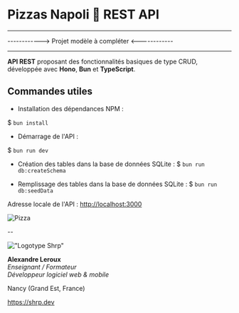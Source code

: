 # Pizzas Napoli 🍕 REST API

*****************************************************
------------> Projet modèle à compléter <------------
*****************************************************

__API REST__ proposant des fonctionnalités basiques de type CRUD, développée avec __Hono__, __Bun__ et __TypeScript__.

## Commandes utiles

- Installation des dépendances NPM :

$ `bun install`

- Démarrage de l'API :

$ `bun run dev`

- Création des tables dans la base de données SQLite :
$ `bun run db:createSchema`

- Remplissage des tables dans la base de données SQLite :
$ `bun run db:seedData`

Adresse locale de l'API : <http://localhost:3000>

![Pizza](./assets/pizza.png)

--

!["Logotype Shrp"](https://sherpa.one/images/sherpa-logotype.png)

__Alexandre Leroux__  
_Enseignant / Formateur_  
_Développeur logiciel web & mobile_

Nancy (Grand Est, France)

<https://shrp.dev>
